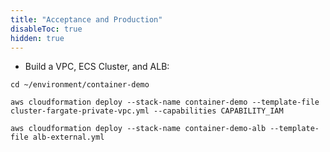 ```yaml
---
title: "Acceptance and Production"
disableToc: true
hidden: true
---
```


- Build a VPC, ECS Cluster, and ALB:
 
```
cd ~/environment/container-demo

aws cloudformation deploy --stack-name container-demo --template-file cluster-fargate-private-vpc.yml --capabilities CAPABILITY_IAM

aws cloudformation deploy --stack-name container-demo-alb --template-file alb-external.yml
```

